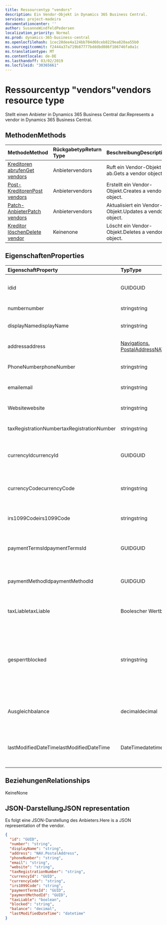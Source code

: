 ```yaml
---
title: Ressourcentyp "vendors"
description: Ein Vendor-Objekt in Dynamics 365 Business Central.
services: project-madeira
documentationcenter: ''
author: SusanneWindfeldPedersen
localization_priority: Normal
ms.prod: dynamics-365-business-central
ms.openlocfilehash: 1cec20dee4a124bb704d60ceb8229ea820aa55b0
ms.sourcegitcommit: f2444a37a719b87777bdddbd086f106746fa0a1c
ms.translationtype: MT
ms.contentlocale: de-DE
ms.lasthandoff: 03/02/2019
ms.locfileid: "30365661"
---
```

# <a name="vendors-resource-type"></a><span data-ttu-id="2ce42-103">Ressourcentyp "vendors"</span><span class="sxs-lookup"><span data-stu-id="2ce42-103">vendors resource type</span></span>
<span data-ttu-id="2ce42-104">Stellt einen Anbieter in Dynamics 365 Business Central dar.</span><span class="sxs-lookup"><span data-stu-id="2ce42-104">Represents a vendor in Dynamics 365 Business Central.</span></span>

## <a name="methods"></a><span data-ttu-id="2ce42-105">Methoden</span><span class="sxs-lookup"><span data-stu-id="2ce42-105">Methods</span></span>

| <span data-ttu-id="2ce42-106">Methode</span><span class="sxs-lookup"><span data-stu-id="2ce42-106">Method</span></span>       | <span data-ttu-id="2ce42-107">Rückgabetyp</span><span class="sxs-lookup"><span data-stu-id="2ce42-107">Return Type</span></span>  |<span data-ttu-id="2ce42-108">Beschreibung</span><span class="sxs-lookup"><span data-stu-id="2ce42-108">Description</span></span>|
|:---------------|:--------|:----------|
|[<span data-ttu-id="2ce42-109">Kreditoren abrufen</span><span class="sxs-lookup"><span data-stu-id="2ce42-109">Get vendors</span></span>](../api/dynamics-vendor-get.md)|<span data-ttu-id="2ce42-110">Anbieter</span><span class="sxs-lookup"><span data-stu-id="2ce42-110">vendors</span></span>|<span data-ttu-id="2ce42-111">Ruft ein Vendor-Objekt ab.</span><span class="sxs-lookup"><span data-stu-id="2ce42-111">Gets a vendor object.</span></span>|
|[<span data-ttu-id="2ce42-112">Post-Kreditoren</span><span class="sxs-lookup"><span data-stu-id="2ce42-112">Post vendors</span></span>](../api/dynamics-create-vendor.md)|<span data-ttu-id="2ce42-113">Anbieter</span><span class="sxs-lookup"><span data-stu-id="2ce42-113">vendors</span></span>|<span data-ttu-id="2ce42-114">Erstellt ein Vendor-Objekt.</span><span class="sxs-lookup"><span data-stu-id="2ce42-114">Creates a vendor object.</span></span>|
|[<span data-ttu-id="2ce42-115">Patch-Anbieter</span><span class="sxs-lookup"><span data-stu-id="2ce42-115">Patch vendors</span></span>](../api/dynamics-vendor-update.md)|<span data-ttu-id="2ce42-116">Anbieter</span><span class="sxs-lookup"><span data-stu-id="2ce42-116">vendors</span></span>|<span data-ttu-id="2ce42-117">Aktualisiert ein Vendor-Objekt.</span><span class="sxs-lookup"><span data-stu-id="2ce42-117">Updates a vendor object.</span></span>|
|[<span data-ttu-id="2ce42-118">Kreditor löschen</span><span class="sxs-lookup"><span data-stu-id="2ce42-118">Delete vendor</span></span>](../api/dynamics-vendor-delete.md)|<span data-ttu-id="2ce42-119">Keine</span><span class="sxs-lookup"><span data-stu-id="2ce42-119">none</span></span>|<span data-ttu-id="2ce42-120">Löscht ein Vendor-Objekt.</span><span class="sxs-lookup"><span data-stu-id="2ce42-120">Deletes a vendor object.</span></span>|

## <a name="properties"></a><span data-ttu-id="2ce42-121">Eigenschaften</span><span class="sxs-lookup"><span data-stu-id="2ce42-121">Properties</span></span>
| <span data-ttu-id="2ce42-122">Eigenschaft</span><span class="sxs-lookup"><span data-stu-id="2ce42-122">Property</span></span>     | <span data-ttu-id="2ce42-123">Typ</span><span class="sxs-lookup"><span data-stu-id="2ce42-123">Type</span></span>   |<span data-ttu-id="2ce42-124">Beschreibung</span><span class="sxs-lookup"><span data-stu-id="2ce42-124">Description</span></span>|
|:---------------|:--------|:----------|
|<span data-ttu-id="2ce42-125">id</span><span class="sxs-lookup"><span data-stu-id="2ce42-125">id</span></span>|<span data-ttu-id="2ce42-126">GUID</span><span class="sxs-lookup"><span data-stu-id="2ce42-126">GUID</span></span>|<span data-ttu-id="2ce42-127">Die eindeutige ID des Kreditors.</span><span class="sxs-lookup"><span data-stu-id="2ce42-127">The unique ID of the vendor.</span></span> <span data-ttu-id="2ce42-128">Nicht bearbeitbar.</span><span class="sxs-lookup"><span data-stu-id="2ce42-128">Non-editable.</span></span>|
|<span data-ttu-id="2ce42-129">number</span><span class="sxs-lookup"><span data-stu-id="2ce42-129">number</span></span>|<span data-ttu-id="2ce42-130">string</span><span class="sxs-lookup"><span data-stu-id="2ce42-130">string</span></span>|<span data-ttu-id="2ce42-131">Die Kreditornummer.</span><span class="sxs-lookup"><span data-stu-id="2ce42-131">The vendor number.</span></span>|
|<span data-ttu-id="2ce42-132">displayName</span><span class="sxs-lookup"><span data-stu-id="2ce42-132">displayName</span></span>|<span data-ttu-id="2ce42-133">string</span><span class="sxs-lookup"><span data-stu-id="2ce42-133">string</span></span>|<span data-ttu-id="2ce42-134">Der Anzeigename des Anbieters.</span><span class="sxs-lookup"><span data-stu-id="2ce42-134">The vendor's display name.</span></span>|
|<span data-ttu-id="2ce42-135">address</span><span class="sxs-lookup"><span data-stu-id="2ce42-135">address</span></span>|[<span data-ttu-id="2ce42-136">Navigations. PostalAddress</span><span class="sxs-lookup"><span data-stu-id="2ce42-136">NAV.PostalAddress</span></span>](../resources/dynamics-complextypes.md)|<span data-ttu-id="2ce42-137">Die Adresse des Kreditors.</span><span class="sxs-lookup"><span data-stu-id="2ce42-137">The vendor's address.</span></span>|
|<span data-ttu-id="2ce42-138">PhoneNumber</span><span class="sxs-lookup"><span data-stu-id="2ce42-138">phoneNumber</span></span>|<span data-ttu-id="2ce42-139">string</span><span class="sxs-lookup"><span data-stu-id="2ce42-139">string</span></span>|<span data-ttu-id="2ce42-140">Die Telefonnummer des Kreditors.</span><span class="sxs-lookup"><span data-stu-id="2ce42-140">The vendor's telephone number.</span></span>|
|<span data-ttu-id="2ce42-141">email</span><span class="sxs-lookup"><span data-stu-id="2ce42-141">email</span></span>|<span data-ttu-id="2ce42-142">string</span><span class="sxs-lookup"><span data-stu-id="2ce42-142">string</span></span>|<span data-ttu-id="2ce42-143">Die e-Mail-Adresse des Anbieters.</span><span class="sxs-lookup"><span data-stu-id="2ce42-143">The vendor's email address.</span></span>|
|<span data-ttu-id="2ce42-144">Website</span><span class="sxs-lookup"><span data-stu-id="2ce42-144">website</span></span>|<span data-ttu-id="2ce42-145">string</span><span class="sxs-lookup"><span data-stu-id="2ce42-145">string</span></span>|<span data-ttu-id="2ce42-146">Die Websiteadresse des Anbieters.</span><span class="sxs-lookup"><span data-stu-id="2ce42-146">The vendor's website address.</span></span>|
|<span data-ttu-id="2ce42-147">taxRegistrationNumber</span><span class="sxs-lookup"><span data-stu-id="2ce42-147">taxRegistrationNumber</span></span>|<span data-ttu-id="2ce42-148">string</span><span class="sxs-lookup"><span data-stu-id="2ce42-148">string</span></span>|<span data-ttu-id="2ce42-149">Die Steuernummer des Kreditors.</span><span class="sxs-lookup"><span data-stu-id="2ce42-149">The vendor's tax registration number.</span></span>|
|<span data-ttu-id="2ce42-150">currencyId</span><span class="sxs-lookup"><span data-stu-id="2ce42-150">currencyId</span></span>|<span data-ttu-id="2ce42-151">GUID</span><span class="sxs-lookup"><span data-stu-id="2ce42-151">GUID</span></span>|<span data-ttu-id="2ce42-152">Die Standard-Währungscode-ID für den Kreditor.</span><span class="sxs-lookup"><span data-stu-id="2ce42-152">The default currency code ID for the vendor.</span></span>|
|<span data-ttu-id="2ce42-153">currencyCode</span><span class="sxs-lookup"><span data-stu-id="2ce42-153">currencyCode</span></span>|<span data-ttu-id="2ce42-154">string</span><span class="sxs-lookup"><span data-stu-id="2ce42-154">string</span></span>|<span data-ttu-id="2ce42-155">Der Standardwährungscode für den Kreditor.</span><span class="sxs-lookup"><span data-stu-id="2ce42-155">The default currency code for the vendor.</span></span>|
|<span data-ttu-id="2ce42-156">irs1099Code</span><span class="sxs-lookup"><span data-stu-id="2ce42-156">irs1099Code</span></span>|<span data-ttu-id="2ce42-157">string</span><span class="sxs-lookup"><span data-stu-id="2ce42-157">string</span></span>|<span data-ttu-id="2ce42-158">Gibt einen 1099-Code für den Kreditor an.</span><span class="sxs-lookup"><span data-stu-id="2ce42-158">Specifies a 1099 code for the vendor.</span></span> <span data-ttu-id="2ce42-159">Nur uns.</span><span class="sxs-lookup"><span data-stu-id="2ce42-159">US only.</span></span>|
|<span data-ttu-id="2ce42-160">paymentTermsId</span><span class="sxs-lookup"><span data-stu-id="2ce42-160">paymentTermsId</span></span>|<span data-ttu-id="2ce42-161">GUID</span><span class="sxs-lookup"><span data-stu-id="2ce42-161">GUID</span></span>|<span data-ttu-id="2ce42-162">Die Standard-Zahlungs Bedingungs-ID für den Kreditor.</span><span class="sxs-lookup"><span data-stu-id="2ce42-162">The default payment terms ID for the vendor.</span></span>|
|<span data-ttu-id="2ce42-163">paymentMethodId</span><span class="sxs-lookup"><span data-stu-id="2ce42-163">paymentMethodId</span></span>|<span data-ttu-id="2ce42-164">GUID</span><span class="sxs-lookup"><span data-stu-id="2ce42-164">GUID</span></span>|<span data-ttu-id="2ce42-165">Die Standard-Zahlungsmethoden-ID für den Kreditor.</span><span class="sxs-lookup"><span data-stu-id="2ce42-165">The default payment method ID for the vendor.</span></span>|
|<span data-ttu-id="2ce42-166">taxLiable</span><span class="sxs-lookup"><span data-stu-id="2ce42-166">taxLiable</span></span>|<span data-ttu-id="2ce42-167">Boolescher Wert</span><span class="sxs-lookup"><span data-stu-id="2ce42-167">boolean</span></span>|<span data-ttu-id="2ce42-168">Gibt an, ob der Verkäufer steuerpflichtig ist.</span><span class="sxs-lookup"><span data-stu-id="2ce42-168">Specifies if the vendor is liable for tax.</span></span>|
|<span data-ttu-id="2ce42-169">gesperrt</span><span class="sxs-lookup"><span data-stu-id="2ce42-169">blocked</span></span>|<span data-ttu-id="2ce42-170">string</span><span class="sxs-lookup"><span data-stu-id="2ce42-170">string</span></span>|<span data-ttu-id="2ce42-171">Gibt an, welche Transaktionen mit dem Kreditor, der nicht gebucht werden kann.</span><span class="sxs-lookup"><span data-stu-id="2ce42-171">Specifies which transactions with the vendor that cannot be posted.</span></span> <span data-ttu-id="2ce42-172">Akzeptierte Werte sind leer, Zahlung oder alle</span><span class="sxs-lookup"><span data-stu-id="2ce42-172">Accepted values are blank, Payment or All</span></span>|
|<span data-ttu-id="2ce42-173">Ausgleich</span><span class="sxs-lookup"><span data-stu-id="2ce42-173">balance</span></span>|<span data-ttu-id="2ce42-174">decimal</span><span class="sxs-lookup"><span data-stu-id="2ce42-174">decimal</span></span>|<span data-ttu-id="2ce42-175">Der Saldo des Kreditors.</span><span class="sxs-lookup"><span data-stu-id="2ce42-175">The vendor's balance.</span></span> <span data-ttu-id="2ce42-176">Schreibgeschützt.</span><span class="sxs-lookup"><span data-stu-id="2ce42-176">Read-Only.</span></span>|
|<span data-ttu-id="2ce42-177">lastModifiedDateTime</span><span class="sxs-lookup"><span data-stu-id="2ce42-177">lastModifiedDateTime</span></span>|<span data-ttu-id="2ce42-178">DateTime</span><span class="sxs-lookup"><span data-stu-id="2ce42-178">datetime</span></span>|<span data-ttu-id="2ce42-179">Die letzte DateTime, die der Kreditor geändert wurde.</span><span class="sxs-lookup"><span data-stu-id="2ce42-179">The last datetime the vendor was modified.</span></span> <span data-ttu-id="2ce42-180">Schreibgeschützt.</span><span class="sxs-lookup"><span data-stu-id="2ce42-180">Read-Only.</span></span>|  


## <a name="relationships"></a><span data-ttu-id="2ce42-181">Beziehungen</span><span class="sxs-lookup"><span data-stu-id="2ce42-181">Relationships</span></span>
<span data-ttu-id="2ce42-182">Keine</span><span class="sxs-lookup"><span data-stu-id="2ce42-182">None</span></span>

## <a name="json-representation"></a><span data-ttu-id="2ce42-183">JSON-Darstellung</span><span class="sxs-lookup"><span data-stu-id="2ce42-183">JSON representation</span></span>

<span data-ttu-id="2ce42-184">Es folgt eine JSON-Darstellung des Anbieters.</span><span class="sxs-lookup"><span data-stu-id="2ce42-184">Here is a JSON representation of the vendor.</span></span>

```json
{
  "id": "GUID",
  "number": "string",
  "displayName": "string",
  "address": "NAV.PostalAddress",
  "phoneNumber": "string",
  "email": "string",
  "website": "string",
  "taxRegistrationNumber": "string",
  "currencyId": "GUID",
  "currencyCode": "string",
  "irs1099Code": "string",
  "paymentTermsId": "GUID",
  "paymentMethodId": "GUID",
  "taxLiable": "boolean",
  "blocked": "string",
  "balance": "decimal",
  "lastModifiedDateTime": "datetime"
}

```

